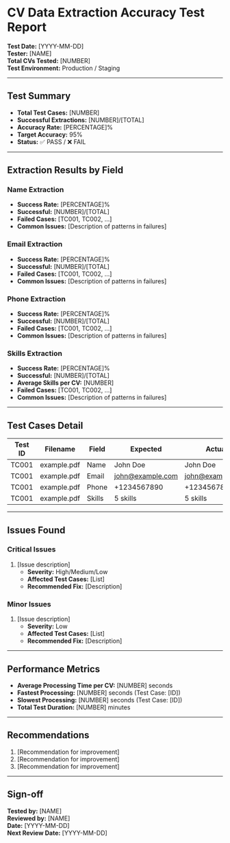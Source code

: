 # CV Data Extraction Accuracy Test Report

**Test Date:** [YYYY-MM-DD]  
**Tester:** [NAME]  
**Total CVs Tested:** [NUMBER]  
**Test Environment:** Production / Staging  

---

## Test Summary

- **Total Test Cases:** [NUMBER]
- **Successful Extractions:** [NUMBER]/[TOTAL]
- **Accuracy Rate:** [PERCENTAGE]%
- **Target Accuracy:** 95%
- **Status:** ✅ PASS / ❌ FAIL

---

## Extraction Results by Field

### Name Extraction
- **Success Rate:** [PERCENTAGE]%
- **Successful:** [NUMBER]/[TOTAL]
- **Failed Cases:** [TC001, TC002, ...]
- **Common Issues:** [Description of patterns in failures]

### Email Extraction
- **Success Rate:** [PERCENTAGE]%
- **Successful:** [NUMBER]/[TOTAL]
- **Failed Cases:** [TC001, TC002, ...]
- **Common Issues:** [Description of patterns in failures]

### Phone Extraction
- **Success Rate:** [PERCENTAGE]%
- **Successful:** [NUMBER]/[TOTAL]
- **Failed Cases:** [TC001, TC002, ...]
- **Common Issues:** [Description of patterns in failures]

### Skills Extraction
- **Success Rate:** [PERCENTAGE]%
- **Successful:** [NUMBER]/[TOTAL]
- **Average Skills per CV:** [NUMBER]
- **Failed Cases:** [TC001, TC002, ...]
- **Common Issues:** [Description of patterns in failures]

---

## Test Cases Detail

| Test ID | Filename | Field | Expected | Actual | Status | Notes |
|---------|----------|-------|----------|--------|--------|-------|
| TC001 | example.pdf | Name | John Doe | John Doe | ✅ | - |
| TC001 | example.pdf | Email | john@example.com | john@example.com | ✅ | - |
| TC001 | example.pdf | Phone | +1234567890 | +1234567890 | ✅ | - |
| TC001 | example.pdf | Skills | 5 skills | 5 skills | ✅ | - |

---

## Issues Found

### Critical Issues
1. [Issue description]
   - **Severity:** High/Medium/Low
   - **Affected Test Cases:** [List]
   - **Recommended Fix:** [Description]

### Minor Issues
1. [Issue description]
   - **Severity:** Low
   - **Affected Test Cases:** [List]
   - **Recommended Fix:** [Description]

---

## Performance Metrics

- **Average Processing Time per CV:** [NUMBER] seconds
- **Fastest Processing:** [NUMBER] seconds (Test Case: [ID])
- **Slowest Processing:** [NUMBER] seconds (Test Case: [ID])
- **Total Test Duration:** [NUMBER] minutes

---

## Recommendations

1. [Recommendation for improvement]
2. [Recommendation for improvement]
3. [Recommendation for improvement]

---

## Sign-off

**Tested by:** [NAME]  
**Reviewed by:** [NAME]  
**Date:** [YYYY-MM-DD]  
**Next Review Date:** [YYYY-MM-DD]
